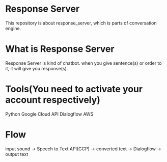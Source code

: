 # Response Server
This repository is about response_server, which is parts of conversation engine.

# What is Response Server

Response Server is kind of chatbot. when you give sentence(s) or order to it, it will give you response(s).

# Tools(You need to activate your account respectively)
Python
Google Cloud API
Dialogflow
AWS

# Flow

input sound -> Speech to Text API(GCP) -> converted text -> Dialogflow -> output text 
